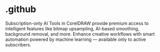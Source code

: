 # .github
Subscription-only AI Tools in CorelDRAW provide premium access to intelligent features like bitmap upsampling, AI-based smoothing, background removal, and more. Enhance creative workflows with smart automation powered by machine learning — available only to active subscribers.
